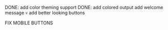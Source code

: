 DONE: add color theming support
DONE: add colored output
add welcome message
:skull: add better looking buttons


FIX MOBILE BUTTONS
